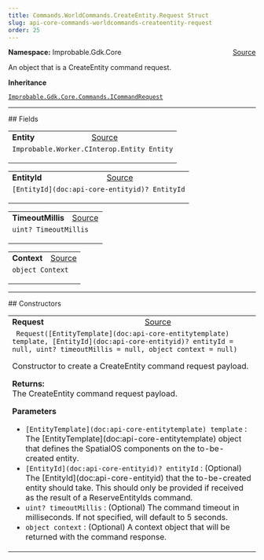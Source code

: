 ```yaml
---
title: Commands.WorldCommands.CreateEntity.Request Struct
slug: api-core-commands-worldcommands-createentity-request
order: 25
---
```


<p><b>Namespace:</b> Improbable.Gdk.Core<span style="float: right"><a href="https://www.github.com/spatialos/gdk-for-unity/blob/0.3.3/workers/unity/Packages/io.improbable.gdk.core/Commands/WorldCommands/CreateEntity.cs/#L13">Source</a></span></p>

</p>


<p>An object that is a CreateEntity command request. </p>



</p>
<p><b>Inheritance</b></p>

<code>[Improbable.Gdk.Core.Commands.ICommandRequest](doc:api-core-commands-icommandrequest)</code>






</p>
<hr style="width:100%; border-top-color:#d8d8d8" />
## Fields


</p>


<table class="io-api-doc">    <tr>        <td class="io-api-doc-name"><a id="entity"></a><b>Entity</b></td>        <td class="io-api-doc-source"><a href="https://www.github.com/spatialos/gdk-for-unity/blob/0.3.3/workers/unity/Packages/io.improbable.gdk.core/Commands/WorldCommands/CreateEntity.cs/#L15">Source</a></td>    </tr>    <tr>        <td class="io-api-doc-content" colspan="2"><code>Improbable.Worker.CInterop.Entity Entity</code></p></td>    </tr></table>
<table class="io-api-doc">    <tr>        <td class="io-api-doc-name"><a id="entityid"></a><b>EntityId</b></td>        <td class="io-api-doc-source"><a href="https://www.github.com/spatialos/gdk-for-unity/blob/0.3.3/workers/unity/Packages/io.improbable.gdk.core/Commands/WorldCommands/CreateEntity.cs/#L16">Source</a></td>    </tr>    <tr>        <td class="io-api-doc-content" colspan="2"><code>[EntityId](doc:api-core-entityid)? EntityId</code></p></td>    </tr></table>
<table class="io-api-doc">    <tr>        <td class="io-api-doc-name"><a id="timeoutmillis"></a><b>TimeoutMillis</b></td>        <td class="io-api-doc-source"><a href="https://www.github.com/spatialos/gdk-for-unity/blob/0.3.3/workers/unity/Packages/io.improbable.gdk.core/Commands/WorldCommands/CreateEntity.cs/#L17">Source</a></td>    </tr>    <tr>        <td class="io-api-doc-content" colspan="2"><code>uint? TimeoutMillis</code></p></td>    </tr></table>
<table class="io-api-doc">    <tr>        <td class="io-api-doc-name"><a id="context"></a><b>Context</b></td>        <td class="io-api-doc-source"><a href="https://www.github.com/spatialos/gdk-for-unity/blob/0.3.3/workers/unity/Packages/io.improbable.gdk.core/Commands/WorldCommands/CreateEntity.cs/#L18">Source</a></td>    </tr>    <tr>        <td class="io-api-doc-content" colspan="2"><code>object Context</code></p></td>    </tr></table>






</p>
<hr style="width:100%; border-top-color:#d8d8d8" />
## Constructors


</p>


<table class="io-api-doc">    <tr>        <td class="io-api-doc-name"><a id="request-entitytemplate-entityid-uint-object"></a><b>Request</b></td>        <td class="io-api-doc-source"><a href="https://www.github.com/spatialos/gdk-for-unity/blob/0.3.3/workers/unity/Packages/io.improbable.gdk.core/Commands/WorldCommands/CreateEntity.cs/#L37">Source</a></td>    </tr>    <tr>        <td class="io-api-doc-content" colspan="2"><code> Request([EntityTemplate](doc:api-core-entitytemplate) template, [EntityId](doc:api-core-entityid)? entityId = null, uint? timeoutMillis = null, object context = null)</code></p>Constructor to create a CreateEntity command request payload. </p><b>Returns:</b></br>The CreateEntity command request payload.</p><b>Parameters</b><ul><li><code>[EntityTemplate](doc:api-core-entitytemplate) template</code> : The [EntityTemplate](doc:api-core-entitytemplate) object that defines the SpatialOS components on the to-be-created entity. </li><li><code>[EntityId](doc:api-core-entityid)? entityId</code> : (Optional) The [EntityId](doc:api-core-entityid) that the to-be-created entity should take. This should only be provided if received as the result of a ReserveEntityIds command. </li><li><code>uint? timeoutMillis</code> : (Optional) The command timeout in milliseconds. If not specified, will default to 5 seconds. </li><li><code>object context</code> : (Optional) A context object that will be returned with the command response. </li></ul></td>    </tr></table>




